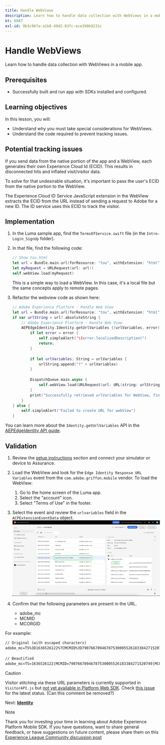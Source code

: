 ```yaml
---
title: Handle WebViews
description: Learn how to handle data collection with WebViews in a mobile app.
kt: 6987
exl-id: 9b3c96fa-a1b8-49d2-83fc-ece390b9231c
---
```

# Handle WebViews

Learn how to handle data collection with WebViews in a mobile app.

## Prerequisites

* Successfully built and run app with SDKs installed and configured.

## Learning objectives

In this lesson, you will:

* Understand why you must take special considerations for WebViews.
* Understand the code required to prevent tracking issues.

## Potential tracking issues

If you send data from the native portion of the app and a WebView, each generates their own Experience Cloud Id (ECID). This results in disconnected hits and inflated visit/visitor data.

To solve for that undesirable situation, it's important to pass the user's ECID from the native portion to the WebView.

The Experience Cloud ID Service JavaScript extension in the WebView extracts the ECID from the URL instead of sending a request to Adobe for a new ID. The ID service uses this ECID to track the visitor.

## Implementation

1. In the Luma sample app, find the `TermsOfService.swift` file (in the `Intro-Login_SignUp` folder).

1. In that file, find the following code:

    ```swift
    // Show tou.html
    let url = Bundle.main.url(forResource: "tou", withExtension: "html")
    let myRequest = URLRequest(url: url!)
    self.webView.load(myRequest)
    ```

    This is a simple way to load a WebView. In this case, it's a local file but the same concepts apply to remote pages.

1. Refactor the webview code as shown here:

    ```swift
    // Adobe Experience Platform - Handle Web View
    let url = Bundle.main.url(forResource: "tou", withExtension: "html")
    if var urlString = url?.absoluteString {
        // Adobe Experience Platform - Handle Web View
        AEPEdgeIdentity.Identity.getUrlVariables {(urlVariables, error) in
            if let error = error {
                self.simpleAlert("\(error.localizedDescription)")
                return;
            }

            if let urlVariables: String = urlVariables {
                urlString.append("?" + urlVariables)
            }

            DispatchQueue.main.async {
                self.webView.load(URLRequest(url: URL(string: urlString)!))
            }
            print("Successfully retrieved urlVariables for WebView, final URL: \(urlString)")
        }
    } else {
        self.simpleAlert("Failed to create URL for webView")
    }
    ```

You can learn more about the `Identity.getUrlVariables` API in the [AEPEdgeIdentity API guide](https://aep-sdks.gitbook.io/docs/foundation-extensions/identity-for-edge-network/api-reference#geturlvariables).

## Validation

1. Review the [setup instructions](assurance.md) section and connect your simulator or device to Assurance.

1. Load the WebView and look for the `Edge Identity Response URL Variables` event from the `com.adobe.griffon.mobile` vendor. To load the WebView:
    1. Go to the home screen of the Luma app.
    1. Select the "account" icon.
    1. Select "Terms of Use" in the footer.

1. Select the event and review the `urlvariables` field in the `ACPExtensionEventData` object.
![webview validation](assets/mobile-webview-validation.png)

1. Confirm that the following parameters are present in the URL.
    * adobe_mc
    * MCMID
    * MCORGID

For example:

```html
// Original (with escaped characters)
adobe_mc=TS%3D1636526122%7CMCMID%3D79076670946787530005526183384271520749%7CMCORGID%3D7ABB3E6A5A7491460A495D61%40AdobeOrg

// Beautified
adobe_mc=TS=1636526122|MCMID=79076670946787530005526183384271520749|MCORGID=7ABB3E6A5A7491460A495D61@AdobeOrg
```

>[!CAUTION]
>
>Visitor stitching via these URL parameters is currently supported in `VisitorAPI.js` but [not yet available in Platform Web SDK](https://github.com/adobe/alloy/issues/565). Check [this issue](https://github.com/adobe/alloy/issues/565) for the latest status. (Can this comment be removed?)


Next: **[Identity](identity.md)**

>[!NOTE]
>
>Thank you for investing your time in learning about Adobe Experience Platform Mobile SDK. If you have questions, want to share general feedback, or have suggestions on future content, please share them on this [Experience League Community discussion post](https://experienceleaguecommunities.adobe.com/t5/adobe-experience-platform-launch/tutorial-discussion-implement-adobe-experience-cloud-in-mobile/td-p/443796)